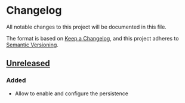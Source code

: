 # Changelog
All notable changes to this project will be documented in this file.

The format is based on [Keep a Changelog](https://keepachangelog.com/en/1.0.0/),
and this project adheres to [Semantic Versioning](https://semver.org/spec/v2.0.0.html).

## [Unreleased]
### Added

- Allow to enable and configure the persistence

[Unreleased]: https://github.com/projectsyn/component-grafana/compare/v0.1.0...HEAD
